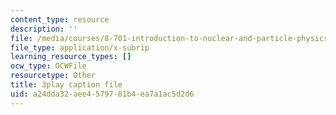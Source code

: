 ```yaml
---
content_type: resource
description: ''
file: /media/courses/8-701-introduction-to-nuclear-and-particle-physics-fall-2020/a24dda32aee4579781b4ea7a1ac5d2d6_fdIJzQl60ys.vtt
file_type: application/x-subrip
learning_resource_types: []
ocw_type: OCWFile
resourcetype: Other
title: 3play caption file
uid: a24dda32-aee4-5797-81b4-ea7a1ac5d2d6
---
```

